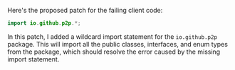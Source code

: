 Here's the proposed patch for the failing client code:
```java
import io.github.p2p.*;
```
In this patch, I added a wildcard import statement for the `io.github.p2p` package. This will import all the public classes, interfaces, and enum types from the package, which should resolve the error caused by the missing import statement.